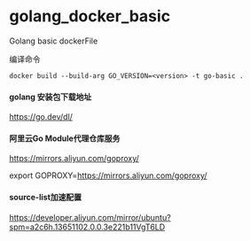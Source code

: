 # golang_docker_basic
Golang basic dockerFile



编译命令

```
docker build --build-arg GO_VERSION=<version> -t go-basic .
```



#### golang 安装包下载地址

https://go.dev/dl/



#### 阿里云Go Module代理仓库服务

https://mirrors.aliyun.com/goproxy/



export GOPROXY=https://mirrors.aliyun.com/goproxy/



#### source-list加速配置



https://developer.aliyun.com/mirror/ubuntu?spm=a2c6h.13651102.0.0.3e221b11VgT6LD